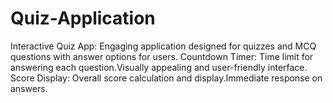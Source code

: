 # Quiz-Application
Interactive Quiz App: Engaging application designed for quizzes and MCQ questions with answer options for users.
Countdown Timer: Time limit for answering each question.Visually appealing and user-friendly interface.
Score Display: Overall score calculation and display.Immediate response on answers.


